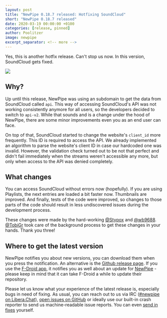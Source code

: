 ```yaml
---
layout: post
title: "NewPipe 0.18.7 released: Hotfixing SoundCloud"
short: "NewPipe 0.18.7 released"
date: 2020-03-19 00:00:00 +0100
categories: [release, pinned]
author: Poolitzer
image: newpipe
excerpt_separator: <!-- more -->
---
```


Yes, this is another hotfix release. Can't stop us now. In this version, SoundCloud gets fixed.<!-- more -->

<img src="{{ site.baseurl }}/img/0.18_hotfixes.jpg" class="img img-responsive" />

## Why?

Up until this release, NewPipe was using an subdomain to get the data from SoundCloud called `api`. This way of accessing SoundCloud's API was not working consistently anymore for all users, so the developers decided to switch to `api-v2`. While that sounds and is a change under the hood of NewPipe, there are some minor improvements even you as an end user can face.

On top of that, SoundCloud started to change the website's `client_id` more frequently. This ID is required to access the API. We already implemented an algorithm to parse the website's client ID in case our hardcoded one was invalid. However, the validation check turned out to be not that perfect and didn't fail immediately when the streams weren't accessible any more, but only when access to the API was denied completely.

## What changes

You can access SoundCloud without errors now (hopefully). If you are using Playlists, the next entries are loaded a bit faster now. Thumbnails are improved. And finally, tests of the code were improved, so changes to those parts of the code should result in less undiscovered issues during the development process.

These changes were made by the hard-working [@Stypox](https://github.com/Stypox) and [@wb9688](https://github.com/wb9688). [@TobiGr](https://github.com/TobiGr) took care of the background process to get these changes in your hands. Thank you three!

## Where to get the latest version

NewPipe notifies you about new versions, you can download them when you press the notification. An alternative is the [Github release page](https://github.com/TeamNewPipe/NewPipe/releases). If you use the [F-Droid app](https://f-droid.org/), it notifies you as well about an update for [NewPipe](https://f-droid.org/packages/org.schabi.newpipe/) - please keep in mind that it can take F-Droid a while to update their repository.

Please let us know what your experience of the latest release is, especially bugs in need of fixing. As usual, you can reach out to us via IRC ([#newpipe on Libera.Chat](https://web.libera.chat/#newpipe)), [open issues on GitHub](https://github.com/TeamNewPipe/NewPipe/issues/new/choose) or ideally use our built-in crash reporter to send us machine-readable issue reports. You can even [send in fixes](https://github.com/TeamNewPipe/NewPipe/blob/dev/.github/CONTRIBUTING.md#bug-fixing) yourself.
